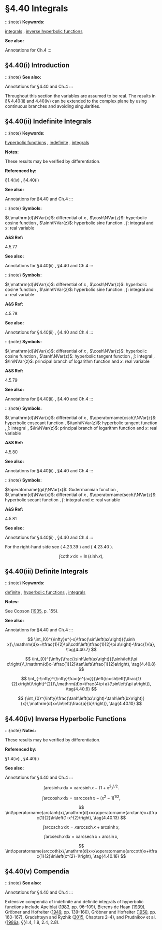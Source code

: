 # §4.40 Integrals

:::{note}
**Keywords:**

[integrals](http://dlmf.nist.gov/search/search?q=integrals) , [inverse hyperbolic functions](http://dlmf.nist.gov/search/search?q=inverse%20hyperbolic%20functions)

**See also:**

Annotations for Ch.4
:::


## §4.40(i) Introduction

:::{note}
**See also:**

Annotations for §4.40 and Ch.4
:::

Throughout this section the variables are assumed to be real. The results in §§ 4.40(ii) and 4.40(iv) can be extended to the complex plane by using continuous branches and avoiding singularities.


## §4.40(ii) Indefinite Integrals

:::{note}
**Keywords:**

[hyperbolic functions](http://dlmf.nist.gov/search/search?q=hyperbolic%20functions) , [indefinite](http://dlmf.nist.gov/search/search?q=indefinite) , [integrals](http://dlmf.nist.gov/search/search?q=integrals)

**Notes:**

These results may be verified by differentiation.

**Referenced by:**

§1.4(iv) , §4.40(i)

**See also:**

Annotations for §4.40 and Ch.4
:::

:::{note}
**Symbols:**

$\,\mathrm{d}\NVar{x}$: differential of $x$ , $\cosh\NVar{z}$: hyperbolic cosine function , $\sinh\NVar{z}$: hyperbolic sine function , $\int$: integral and $x$: real variable

**A&S Ref:**

4.5.77

**See also:**

Annotations for §4.40(ii) , §4.40 and Ch.4
:::

:::{note}
**Symbols:**

$\,\mathrm{d}\NVar{x}$: differential of $x$ , $\cosh\NVar{z}$: hyperbolic cosine function , $\sinh\NVar{z}$: hyperbolic sine function , $\int$: integral and $x$: real variable

**A&S Ref:**

4.5.78

**See also:**

Annotations for §4.40(ii) , §4.40 and Ch.4
:::

:::{note}
**Symbols:**

$\,\mathrm{d}\NVar{x}$: differential of $x$ , $\cosh\NVar{z}$: hyperbolic cosine function , $\tanh\NVar{z}$: hyperbolic tangent function , $\int$: integral , $\ln\NVar{z}$: principal branch of logarithm function and $x$: real variable

**A&S Ref:**

4.5.79

**See also:**

Annotations for §4.40(ii) , §4.40 and Ch.4
:::

:::{note}
**Symbols:**

$\,\mathrm{d}\NVar{x}$: differential of $x$ , $\operatorname{csch}\NVar{z}$: hyperbolic cosecant function , $\tanh\NVar{z}$: hyperbolic tangent function , $\int$: integral , $\ln\NVar{z}$: principal branch of logarithm function and $x$: real variable

**A&S Ref:**

4.5.80

**See also:**

Annotations for §4.40(ii) , §4.40 and Ch.4
:::

:::{note}
**Symbols:**

$\operatorname{gd}\NVar{x}$: Gudermannian function , $\,\mathrm{d}\NVar{x}$: differential of $x$ , $\operatorname{sech}\NVar{z}$: hyperbolic secant function , $\int$: integral and $x$: real variable

**A&S Ref:**

4.5.81

**See also:**

Annotations for §4.40(ii) , §4.40 and Ch.4
:::

For the right-hand side see ( 4.23.39 ) and ( 4.23.40 ).


<a id="E6"></a>
$$
\int\coth x\,\mathrm{d}x=\ln\left(\sinh x\right), \tag{4.40.6}
$$


## §4.40(iii) Definite Integrals

:::{note}
**Keywords:**

[definite](http://dlmf.nist.gov/search/search?q=definite) , [hyperbolic functions](http://dlmf.nist.gov/search/search?q=hyperbolic%20functions) , [integrals](http://dlmf.nist.gov/search/search?q=integrals)

**Notes:**

See Copson ([1935](./bib/C.html#bib580 "An Introduction to the Theory of Functions of a Complex Variable"), p. 155).

**See also:**

Annotations for §4.40 and Ch.4
:::


<a id="E7"></a>
$$
\int_{0}^{\infty}e^{-x}\frac{\sin\left(ax\right)}{\sinh x}\,\mathrm{d}x=\tfrac{1}{2}\pi\coth\left(\tfrac{1}{2}\pi a\right)-\frac{1}{a}, \tag{4.40.7}
$$


<a id="E8"></a>
$$
\int_{0}^{\infty}\frac{\sinh\left(ax\right)}{\sinh\left(\pi x\right)}\,\mathrm{d}x=\tfrac{1}{2}\tan\left(\tfrac{1}{2}a\right), \tag{4.40.8}
$$


<a id="E9"></a>
$$
\int_{-\infty}^{\infty}\frac{e^{ax}}{\left(\cosh\left(\tfrac{1}{2}x\right)\right)^{2}}\,\mathrm{d}x=\frac{4\pi a}{\sin\left(\pi a\right)}, \tag{4.40.9}
$$


<a id="E10"></a>
$$
{\int_{0}^{\infty}\frac{\tanh\left(ax\right)-\tanh\left(bx\right)}{x}\,\mathrm{d}x=\ln\left(\frac{a}{b}\right)}, \tag{4.40.10}
$$


## §4.40(iv) Inverse Hyperbolic Functions

:::{note}
**Notes:**

These results may be verified by differentiation.

**Referenced by:**

§1.4(iv) , §4.40(i)

**See also:**

Annotations for §4.40 and Ch.4
:::


<a id="E11"></a>
$$
\int\operatorname{arcsinh}x\,\mathrm{d}x=x\operatorname{arcsinh}x-(1+x^{2})^{1/2}. \tag{4.40.11}
$$


<a id="E12"></a>
$$
\int\operatorname{arccosh}x\,\mathrm{d}x=x\operatorname{arccosh}x-(x^{2}-1)^{1/2}, \tag{4.40.12}
$$


<a id="E13"></a>
$$
\int\operatorname{arctanh}x\,\mathrm{d}x=x\operatorname{arctanh}x+\tfrac{1}{2}\ln\left(1-x^{2}\right), \tag{4.40.13}
$$


<a id="E14"></a>
$$
\int\operatorname{arccsch}x\,\mathrm{d}x=x\operatorname{arccsch}x+\operatorname{arcsinh}x, \tag{4.40.14}
$$


<a id="E15"></a>
$$
\int\operatorname{arcsech}x\,\mathrm{d}x=x\operatorname{arcsech}x+\operatorname{arcsin}x, \tag{4.40.15}
$$


<a id="E16"></a>
$$
\int\operatorname{arccoth}x\,\mathrm{d}x=x\operatorname{arccoth}x+\tfrac{1}{2}\ln\left(x^{2}-1\right), \tag{4.40.16}
$$


## §4.40(v) Compendia

:::{note}
**See also:**

Annotations for §4.40 and Ch.4
:::

Extensive compendia of indefinite and definite integrals of hyperbolic functions include Apelblat ([1983](./bib/index.html#bib111 "Table of Definite and Infinite Integrals"), pp. 96–109), Bierens de Haan ([1939](./bib/B.html#bib283 "Nouvelles Tables d’Intégrales Définies")), Gröbner and Hofreiter ([1949](./bib/G.html#bib985 "Integraltafel. Erster Teil. Unbestimmte Integrale"), pp. 139–160), Gröbner and Hofreiter ([1950](./bib/G.html#bib986 "Integraltafel. Zweiter Teil. Bestimmte Integrale"), pp. 160–167), Gradshteyn and Ryzhik ([2015](./bib/G.html#bib972 "Table of integrals, series, and products"), Chapters 2–4), and Prudnikov et al. ([1986a](./bib/P.html#bib1902 "Integrals and Series: Elementary Functions, Vol. 1"), §§1.4, 1.8, 2.4, 2.8).
